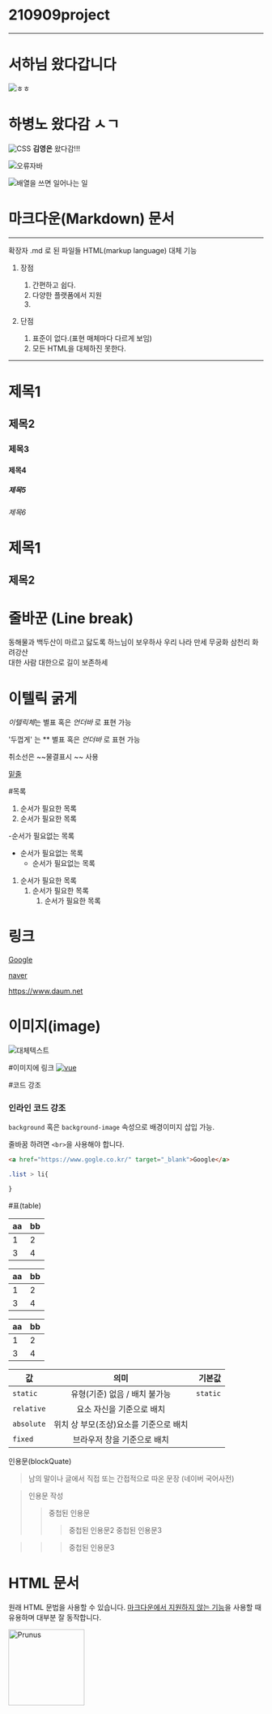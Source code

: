 # 210909project

***
# 서하님 왔다갑니다
![ㅎㅎ](https://search.pstatic.net/common/?src=http%3A%2F%2Fblogfiles.naver.net%2FMjAyMTAxMjNfMTY2%2FMDAxNjExMzk3Nzk4NjA0.OLi6NFbYtfYMNrphddhdwcXNzrpS_4Dt40tjdxlNNmog.R0ogdi3ZUJV8aCQcGzmn1v3b4Q8YgckxZJXqSyp6Eskg.JPEG.yih8788%2FIMG_1846.jpg&type=sc960_832)

# 하병노 왔다감 ㅅㄱ
![CSS](https://storage.googleapis.com/jjalbot-jjals/2019/01/qSZ8Y8HNcl/R5djHzs9n.gif)
__김영은__ 왔다감!!!

![오류자바](https://lh3.googleusercontent.com/proxy/anzR8BIIhMh0clgZe1iH2sTujRSii2TSfrSuwpOw3H-O2TVYfefFS0r_qlbfzQqav8GOcmlAGMIrbds)

![배열을 쓰면 일어나는 일](https://i.pinimg.com/originals/26/f0/fe/26f0fee3a10046473c101d0be33237ac.jpg)
# 마크다운(Markdown) 문서
***
확장자 .md 로 된 파일들
HTML(markup language) 대체 기능

1. 장점
   1. 간편하고 쉽다.
   2. 다양한 플랫폼에서 지원
   3. 

2. 단점
   1. 표준이 없다.(표현 매체마다 다르게 보임)
   2. 모든 HTML을 대체하진 못한다.

--- 

# 제목1
## 제목2
### 제목3
#### 제목4
##### 제목5
###### 제목6

제목1
===
제목2
---
# 줄바꾼 (Line break)

동해물과 백두산이 마르고 닳도록 
하느님이 보우하사 우리 나라 만세
무궁화 삼천리 화려강산<br>
대한 사람 대한으로 길이 보존하세

# 이텔릭 굵게
*이텔릭체*는 별표 혹은 _언더바_ 로 표현 가능

'두껍게' 는 ** 별표 혹은 _언더바_ 로 표현 가능

취소선은 ~~물결표시 ~~ 사용

<u>밑줄</u>

#목록
1. 순서가 필요한 목록
2. 순서가 필요한 목록

-순서가 필요없는 목록
- 순서가 필요없는 목록
  - 순서가 필요없는 목록
  
1. 순서가 필요한 목록
   1. 순서가 필요한 목록
      1. 순서가 필요한 목록

# 링크
[Google](https://google/com)

[naver](https://naver.com "네이버 메인페이지")

https://www.daum.net


# 이미지(image)
![대체텍스트](../04_jQuery/animbanner/image/boat.png)

#이미지에 링크
[![vue](../04_jQuery/animbanner/image/cloud-1.png)](https://kr.vuejs.org)

#코드 강조
### 인라인 코드 강조
`background` 혹은 `background-image` 속성으로 배경이미지 삽입 가능.

줄바꿈 하려면 `<br>`을 사용해야 합니다.


```html
<a href="https://www.gogle.co.kr/" target="_blank">Google</a>
```

```css
.list > li{

}
```


#표(table)

|aa|bb|
|--|--|
|1|2|
|3|4|

aa|bb|
--|--|
1|2|
3|4|

|aa|bb
|--|--
|1|2
|3|4

| 값 | 의미 | 기본값 |
|---|:---:|---:|
| `static` | 유형(기준) 없음 / 배치 불가능 | `static` |
| `relative` | 요소 자신을 기준으로 배치 |  |
| `absolute` | 위치 상 부모(조상)요소를 기준으로 배치 |  |
| `fixed` | 브라우저 창을 기준으로 배치 |  |


인용문(blockQuate)

>남의 말이나 글에서 직접 또는 간접적으로 따온 문장
>(네이버 국어사전)

>인용문 작성
>> 중첩된 인용문
>>> 중첩된 인용문2
>>> 중첩된 인용문3

>>> 중첩된 인용문3

# HTML 문서
원래 HTML 문법을 사용할 수 있습니다.
<u>마크다운에서 지원하지 않는 기능</u>을 사용할 때 유용하며 대부분 잘 동작합니다.

<img width="150" src="https://www.w3schools.com/html/img_chania.jpg" alt="Prunus" title="flowers">


